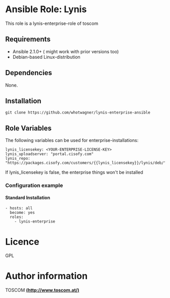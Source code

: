 # Ansible Role: Lynis

This role is a lynis-enterprise-role of toscom

## Requirements

- Ansible 2.1.0+ ( might work with prior versions too)
- Debian-based Linux-distribution

## Dependencies

None.

## Installation

```
git clone https://github.com/whotwagner/lynis-enterprise-ansible
```

## Role Variables

The following variables can be used for enterprise-installations:
```
lynis_licensekey: <YOUR-ENTERPRISE-LICENSE-KEY>
lynis_uploadserver: "portal.cisofy.com"
lynis_repo: "https://packages.cisofy.com/customers/{{lynis_licensekey}}/lynis/deb/"
```

If lynis_licensekey is false, the enterprise things won't be installed

### Configuration example


#### Standard Installation

```
- hosts: all
  become: yes
  roles: 
    - lynis-enterprise
```

# Licence

GPL

# Author information

TOSCOM [**(http://www.toscom.at/)**](http://www.toscom.at)
